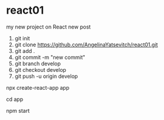 # react01
my new project on React
new post

1. git init
2. git clone https://github.com/AngelinaYatsevitch/react01.git
3. git add .
4. git commit -m "new commit"
5. git branch develop
6. git checkout develop
7. git push -u origin develop

npx create-react-app app

cd app

npm start


